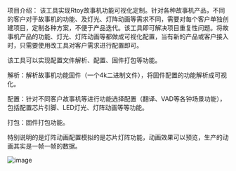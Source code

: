 项目介绍：
该工具实现Rtoy故事机功能可视化定制。针对各种故事机产品，不同的客户对于故事机的功能、及灯光、灯阵动画等需求不同，需要对每个客户单独创建项目，定制各种方案，不便于产品迭代。该工具即可解决项目重复性问题。将故事机产品的功能、灯光、灯阵动画等都做成可视化配置，当有新的产品或客户接入时，只需要使用改工具对客户需求进行配置即可。

该工具可以实现配置文件解析、配置、固件打包等功能。

解析：解析故事机功能固件（一个4k二进制文件），将固件配置的功能解析成可视化。

配置：针对不同客户故事机等进行功能选择配置（翻译、VAD等各钟场景功能），包括配置芯片引脚、LED灯光、灯阵动画等等功能。

打包：固件打包功能。
    
特别说明的是灯阵动画配置模拟的是芯片灯阵功能，动画效果可以预览，生产的动画其实是一帧一帧的数据。

![image](https://github.com/MadmanLiang/ESP32ConfTools/blob/master/DemoShow.gif?raw=true)
